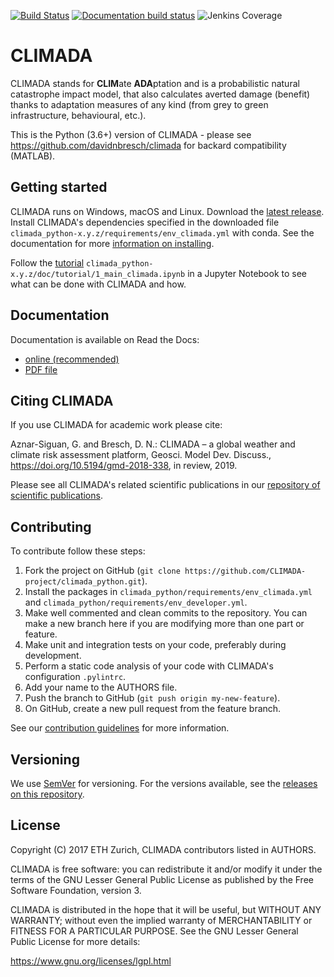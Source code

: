 [![Build Status](http://ied-wcr-jenkins.ethz.ch/buildStatus/icon?job=climada_ci)](http://ied-wcr-jenkins.ethz.ch/job/climada_ci/)
[![Documentation build status](https://img.shields.io/readthedocs/climada-python.svg?style=flat-square)](https://readthedocs.org/projects/climada-python/builds/)
![Jenkins Coverage](https://img.shields.io/jenkins/coverage/cobertura/http/ied-wcr-jenkins.ethz.ch/climada_ci_night.svg)

# CLIMADA

CLIMADA stands for **CLIM**ate **ADA**ptation and is a probabilistic natural catastrophe impact model, that also calculates averted damage (benefit) thanks to adaptation measures of any kind (from grey to green infrastructure, behavioural, etc.).

This is the Python (3.6+) version of CLIMADA - please see https://github.com/davidnbresch/climada for backard compatibility (MATLAB).

## Getting started

CLIMADA runs on Windows, macOS and Linux. Download the [latest release](https://github.com/CLIMADA-project/climada_python/releases). Install CLIMADA's dependencies specified in  the downloaded file `climada_python-x.y.z/requirements/env_climada.yml` with conda. See the documentation for more [information on installing](https://climada-python.readthedocs.io/en/stable/guide/install.html).

Follow the [tutorial](https://climada-python.readthedocs.io/en/stable/guide/tutorial.html) `climada_python-x.y.z/doc/tutorial/1_main_climada.ipynb` in a Jupyter Notebook to see what can be done with CLIMADA and how.

## Documentation

Documentation is available on Read the Docs:

* [online (recommended)](https://climada-python.readthedocs.io/en/stable/)
* [PDF file](https://buildmedia.readthedocs.org/media/pdf/climada-python/stable/climada-python.pdf)

## Citing CLIMADA

If you use CLIMADA for academic work please cite:

Aznar-Siguan, G. and Bresch, D. N.: CLIMADA – a global weather and climate risk assessment platform, Geosci. Model Dev. Discuss., https://doi.org/10.5194/gmd-2018-338, in review, 2019.

Please see all CLIMADA's related scientific publications in our [repository of scientific publications](https://github.com/CLIMADA-project/climada_papers).

## Contributing

To contribute follow these steps:

1. Fork the project on GitHub (`git clone https://github.com/CLIMADA-project/climada_python.git`).
2. Install the packages in `climada_python/requirements/env_climada.yml` and `climada_python/requirements/env_developer.yml`.
3. Make well commented and clean commits to the repository. You can make a new branch here if you are modifying more than one part or feature.
4. Make unit and integration tests on your code, preferably during development.
5. Perform a static code analysis of your code with CLIMADA's configuration `.pylintrc`.
6. Add your name to the AUTHORS file.
7. Push the branch to GitHub (`git push origin my-new-feature`).
8. On GitHub, create a new pull request from the feature branch.

See our [contribution guidelines](https://climada-python.readthedocs.io/en/stable/guide/developer.html) for more information.

## Versioning

We use [SemVer](http://semver.org/) for versioning. For the versions available, see the [releases on this repository](https://github.com/CLIMADA-project/climada_python/releases).

## License

Copyright (C) 2017 ETH Zurich, CLIMADA contributors listed in AUTHORS.

CLIMADA is free software: you can redistribute it and/or modify it under the terms of the GNU Lesser General Public License as published by the Free Software Foundation, version 3.

CLIMADA is distributed in the hope that it will be useful, but WITHOUT ANY WARRANTY; without even the implied warranty of MERCHANTABILITY or FITNESS FOR A PARTICULAR PURPOSE.  See the GNU Lesser General Public License for more details:

<https://www.gnu.org/licenses/lgpl.html>
